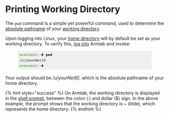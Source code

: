 # Printing Working Directory

The `pwd` command is a simple yet powerful command, used to determine the [absolute pathname](../filesystem/pathnames.md#absolute-pathnames) of your [working directory](../filesystem/notable-directories.md#working-directory).

Upon logging into Linux, your [home directory](../filesystem/notable-directories.md#home-directory) will by default be set as your working directory. To verify this, [log into](../../cos217-computing-environment/armlab/logging-into-armlab/#logging-into-armlab) Armlab and invoke:

<figure><img src="../../.gitbook/assets/Screenshot 2023-04-25 at 10.08.38 PM.png" alt=""><figcaption></figcaption></figure>

Your output should be _/u/yourNetID_, which is the absolute pathname of your home directory.

{% hint style="success" %}
On Armlab, the working directory is displayed in the [shell prompt](../warm-up-commands.md#shell-prompt), between the colon (:) and dollar ($) sign. In the above example, the prompt shows that the working directory is \~ (tilde), which represents the home directory.
{% endhint %}

